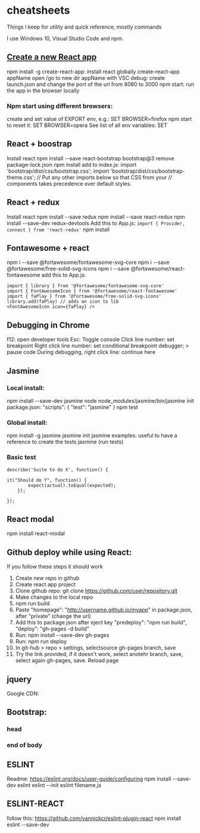 # cheatsheets
Things I keep for utility and quick reference, mostly commands

I use Windows 10, Visual Studio Code and npm.

## [Create a new React app](https://code.visualstudio.com/docs/nodejs/reactjs-tutorial)
npm install -g create-react-app: install react globally
create-react-app appName
open /go to new dir appName with VSC
debug: create launch.json and change the port of the url from 8080 to 3000
npm start: run the app in the browser locally

### Npm start using different browsers:
create and set value of EXPORT env, e.g.: SET BROWSER=firefox
npm start
to reset it: SET BROWSER=opera
See list of all env variables: SET

## React + boostrap
Install react
npm install --save react-bootstrap bootstrap@3
remove package-lock.json
npm install
add to index.js:
import 'bootstrap/dist/css/bootstrap.css';
import 'bootstrap/dist/css/bootstrap-theme.css';
// Put any other imports below so that CSS from your
// components takes precedence over default styles.

## React + redux
Install react
npm install --save redux
npm install --save react-redux
npm install --save-dev redux-devtools
Add this to App.js:
`import { Provider, connect } from 'react-redux'`
npm install

## Fontawesome + react
npm i --save @fortawesome/fontawesome-svg-core
npm i --save @fortawesome/free-solid-svg-icons
npm i --save @fortawesome/react-fontawesome
add this to App.js:
```
import { library } from '@fortawesome/fontawesome-svg-core'
import { FontAwesomeIcon } from '@fortawesome/react-fontawesome'
import { faPlay } from '@fortawesome/free-solid-svg-icons'
library.add(faPlay) // adds an icon to lib
<FontAwesomeIcon icon={faPlay} />
```

## Debugging in Chrome
f12: open developer tools
Esc: Toggle console
Click line number: set breakpoint
Right click line number: set conditional breakpoint
debugger; > pause code
During debugging, right click line: continue here

## Jasmine
### Local install:
npm install --save-dev jasmine
node node_modules/jasmine/bin/jasmine init
package.json: "scripts": { "test": "jasmine" }
npm test
### Global install:
npm install -g jasmine
jasmine init
jasmine examples: useful to have a reference to create the tests
jasmine (run tests)

### Basic test
```
describe('Suite to do X', function() {

it("Should do Y", function() {
        expect(actual).toEqual(expected);
    });

});
```

## React modal
npm install react-modal

## Github deploy while using React:
If you follow these steps it should work
1. Create new repo in github
2. Create react app project
3. Clone github repo: git clone https://github.com/user/repository.git
4. Make changes to the local repo
5. npm run build
6. Paste "homepage": "http://username.github.io/myapp" in package.json, after "private" (change the url)
7. Add this to package.json after eject key
"predeploy": "npm run build",
"deploy": "gh-pages -d build"
8. Run: npm install --save-dev gh-pages
9. Run: npm run deploy
10. In git-hub > repo > settings, selectsource gh-pages branch, save
11. Try the link provided, if it doesn't work, select anotehr branch, save, select again gh-pages, save. Reload page

## jquery
Google CDN: <script src="https://ajax.googleapis.com/ajax/libs/jquery/3.3.1/jquery.min.js"></script>

## Bootstrap:
### head
<meta name="viewport" content="width=device-width, initial-scale=1, shrink-to-fit=no">
<link rel="stylesheet" href="https://stackpath.bootstrapcdn.com/bootstrap/4.1.3/css/bootstrap.min.css" integrity="sha384-MCw98/SFnGE8fJT3GXwEOngsV7Zt27NXFoaoApmYm81iuXoPkFOJwJ8ERdknLPMO" crossorigin="anonymous">

### end of body
<script src="https://code.jquery.com/jquery-3.3.1.slim.min.js" integrity="sha384-q8i/X+965DzO0rT7abK41JStQIAqVgRVzpbzo5smXKp4YfRvH+8abtTE1Pi6jizo" crossorigin="anonymous"></script>
<script src="https://cdnjs.cloudflare.com/ajax/libs/popper.js/1.14.3/umd/popper.min.js" integrity="sha384-ZMP7rVo3mIykV+2+9J3UJ46jBk0WLaUAdn689aCwoqbBJiSnjAK/l8WvCWPIPm49" crossorigin="anonymous"></script>
<script src="https://stackpath.bootstrapcdn.com/bootstrap/4.1.3/js/bootstrap.min.js" integrity="sha384-ChfqqxuZUCnJSK3+MXmPNIyE6ZbWh2IMqE241rYiqJxyMiZ6OW/JmZQ5stwEULTy" crossorigin="anonymous"></script>

## ESLINT
Readme: https://eslint.org/docs/user-guide/configuring
npm install --save-dev eslint
eslint --init
eslint filename.js

## ESLINT-REACT
follow this: https://github.com/yannickcr/eslint-plugin-react
npm install eslint --save-dev

